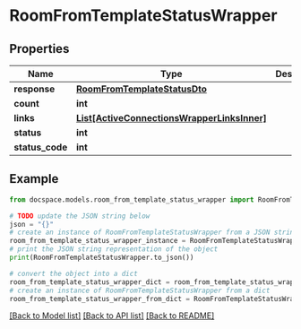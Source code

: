 # RoomFromTemplateStatusWrapper


## Properties

Name | Type | Description | Notes
------------ | ------------- | ------------- | -------------
**response** | [**RoomFromTemplateStatusDto**](RoomFromTemplateStatusDto.md) |  | [optional] 
**count** | **int** |  | [optional] 
**links** | [**List[ActiveConnectionsWrapperLinksInner]**](ActiveConnectionsWrapperLinksInner.md) |  | [optional] 
**status** | **int** |  | [optional] 
**status_code** | **int** |  | [optional] 

## Example

```python
from docspace.models.room_from_template_status_wrapper import RoomFromTemplateStatusWrapper

# TODO update the JSON string below
json = "{}"
# create an instance of RoomFromTemplateStatusWrapper from a JSON string
room_from_template_status_wrapper_instance = RoomFromTemplateStatusWrapper.from_json(json)
# print the JSON string representation of the object
print(RoomFromTemplateStatusWrapper.to_json())

# convert the object into a dict
room_from_template_status_wrapper_dict = room_from_template_status_wrapper_instance.to_dict()
# create an instance of RoomFromTemplateStatusWrapper from a dict
room_from_template_status_wrapper_from_dict = RoomFromTemplateStatusWrapper.from_dict(room_from_template_status_wrapper_dict)
```
[[Back to Model list]](../README.md#documentation-for-models) [[Back to API list]](../README.md#documentation-for-api-endpoints) [[Back to README]](../README.md)


